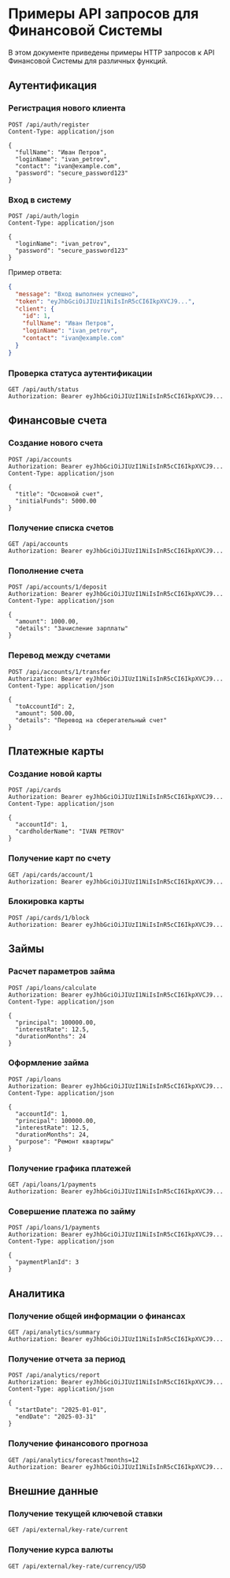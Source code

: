 # Примеры API запросов для Финансовой Системы

В этом документе приведены примеры HTTP запросов к API Финансовой Системы для различных функций.

## Аутентификация

### Регистрация нового клиента

```http
POST /api/auth/register
Content-Type: application/json

{
  "fullName": "Иван Петров",
  "loginName": "ivan_petrov",
  "contact": "ivan@example.com",
  "password": "secure_password123"
}
```

### Вход в систему

```http
POST /api/auth/login
Content-Type: application/json

{
  "loginName": "ivan_petrov",
  "password": "secure_password123"
}
```

Пример ответа:
```json
{
  "message": "Вход выполнен успешно",
  "token": "eyJhbGciOiJIUzI1NiIsInR5cCI6IkpXVCJ9...",
  "client": {
    "id": 1,
    "fullName": "Иван Петров",
    "loginName": "ivan_petrov",
    "contact": "ivan@example.com"
  }
}
```

### Проверка статуса аутентификации

```http
GET /api/auth/status
Authorization: Bearer eyJhbGciOiJIUzI1NiIsInR5cCI6IkpXVCJ9...
```

## Финансовые счета

### Создание нового счета

```http
POST /api/accounts
Authorization: Bearer eyJhbGciOiJIUzI1NiIsInR5cCI6IkpXVCJ9...
Content-Type: application/json

{
  "title": "Основной счет",
  "initialFunds": 5000.00
}
```

### Получение списка счетов

```http
GET /api/accounts
Authorization: Bearer eyJhbGciOiJIUzI1NiIsInR5cCI6IkpXVCJ9...
```

### Пополнение счета

```http
POST /api/accounts/1/deposit
Authorization: Bearer eyJhbGciOiJIUzI1NiIsInR5cCI6IkpXVCJ9...
Content-Type: application/json

{
  "amount": 1000.00,
  "details": "Зачисление зарплаты"
}
```

### Перевод между счетами

```http
POST /api/accounts/1/transfer
Authorization: Bearer eyJhbGciOiJIUzI1NiIsInR5cCI6IkpXVCJ9...
Content-Type: application/json

{
  "toAccountId": 2,
  "amount": 500.00,
  "details": "Перевод на сберегательный счет"
}
```

## Платежные карты

### Создание новой карты

```http
POST /api/cards
Authorization: Bearer eyJhbGciOiJIUzI1NiIsInR5cCI6IkpXVCJ9...
Content-Type: application/json

{
  "accountId": 1,
  "cardholderName": "IVAN PETROV"
}
```

### Получение карт по счету

```http
GET /api/cards/account/1
Authorization: Bearer eyJhbGciOiJIUzI1NiIsInR5cCI6IkpXVCJ9...
```

### Блокировка карты

```http
POST /api/cards/1/block
Authorization: Bearer eyJhbGciOiJIUzI1NiIsInR5cCI6IkpXVCJ9...
```

## Займы

### Расчет параметров займа

```http
POST /api/loans/calculate
Authorization: Bearer eyJhbGciOiJIUzI1NiIsInR5cCI6IkpXVCJ9...
Content-Type: application/json

{
  "principal": 100000.00,
  "interestRate": 12.5,
  "durationMonths": 24
}
```

### Оформление займа

```http
POST /api/loans
Authorization: Bearer eyJhbGciOiJIUzI1NiIsInR5cCI6IkpXVCJ9...
Content-Type: application/json

{
  "accountId": 1,
  "principal": 100000.00,
  "interestRate": 12.5,
  "durationMonths": 24,
  "purpose": "Ремонт квартиры"
}
```

### Получение графика платежей

```http
GET /api/loans/1/payments
Authorization: Bearer eyJhbGciOiJIUzI1NiIsInR5cCI6IkpXVCJ9...
```

### Совершение платежа по займу

```http
POST /api/loans/1/payments
Authorization: Bearer eyJhbGciOiJIUzI1NiIsInR5cCI6IkpXVCJ9...
Content-Type: application/json

{
  "paymentPlanId": 3
}
```

## Аналитика

### Получение общей информации о финансах

```http
GET /api/analytics/summary
Authorization: Bearer eyJhbGciOiJIUzI1NiIsInR5cCI6IkpXVCJ9...
```

### Получение отчета за период

```http
POST /api/analytics/report
Authorization: Bearer eyJhbGciOiJIUzI1NiIsInR5cCI6IkpXVCJ9...
Content-Type: application/json

{
  "startDate": "2025-01-01",
  "endDate": "2025-03-31"
}
```

### Получение финансового прогноза

```http
GET /api/analytics/forecast?months=12
Authorization: Bearer eyJhbGciOiJIUzI1NiIsInR5cCI6IkpXVCJ9...
```

## Внешние данные

### Получение текущей ключевой ставки

```http
GET /api/external/key-rate/current
```

### Получение курса валюты

```http
GET /api/external/key-rate/currency/USD
```
